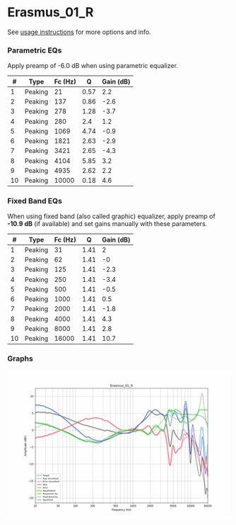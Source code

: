 # Erasmus_01_R
See [usage instructions](https://github.com/jaakkopasanen/AutoEq#usage) for more options and info.

### Parametric EQs
Apply preamp of -6.0 dB when using parametric equalizer.

|   # | Type    |   Fc (Hz) |    Q |   Gain (dB) |
|-----|---------|-----------|------|-------------|
|   1 | Peaking |        21 | 0.57 |         2.2 |
|   2 | Peaking |       137 | 0.86 |        -2.6 |
|   3 | Peaking |       278 | 1.28 |        -3.7 |
|   4 | Peaking |       280 | 2.4  |         1.2 |
|   5 | Peaking |      1069 | 4.74 |        -0.9 |
|   6 | Peaking |      1821 | 2.63 |        -2.9 |
|   7 | Peaking |      3421 | 2.65 |        -4.3 |
|   8 | Peaking |      4104 | 5.85 |         3.2 |
|   9 | Peaking |      4935 | 2.62 |         2.2 |
|  10 | Peaking |     10000 | 0.18 |         4.6 |

### Fixed Band EQs
When using fixed band (also called graphic) equalizer, apply preamp of **-10.9 dB** (if available) and set gains manually with these parameters.

|   # | Type    |   Fc (Hz) |    Q |   Gain (dB) |
|-----|---------|-----------|------|-------------|
|   1 | Peaking |        31 | 1.41 |         2   |
|   2 | Peaking |        62 | 1.41 |        -0   |
|   3 | Peaking |       125 | 1.41 |        -2.3 |
|   4 | Peaking |       250 | 1.41 |        -3.4 |
|   5 | Peaking |       500 | 1.41 |        -0.5 |
|   6 | Peaking |      1000 | 1.41 |         0.5 |
|   7 | Peaking |      2000 | 1.41 |        -1.8 |
|   8 | Peaking |      4000 | 1.41 |         4.3 |
|   9 | Peaking |      8000 | 1.41 |         2.8 |
|  10 | Peaking |     16000 | 1.41 |        10.7 |

### Graphs
![](./Erasmus_01_R.png)
